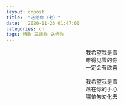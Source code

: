 ```yaml
---
layout: cnpost
title:  "送给你（七）"
date:   2020-11-26 01:47:00
categories: cn
tags: 诗歌 三歳作 送给你
---
```


<center>
我希望我是雪<br>
难得见雪的你<br>
一定会有欣喜<br>
<br>
我希望我是雪<br>
落在你的手心<br>
哪怕匆匆化去<br>
</center>
